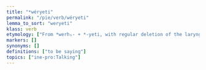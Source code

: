 ```yaml
---
title: "*wéryeti"
permalink: "/pie/verb/wéryeti"
lemma_to_sort: "weryeti"
klass: verb
etymology: ["From *werh₁- +‎ *-yeti, with regular deletion of the laryngeal between a consonant and *y."]
markers: []
synonyms: []
definitions: ["to be saying"]
topics: ["ine-pro:Talking"]
---
```

